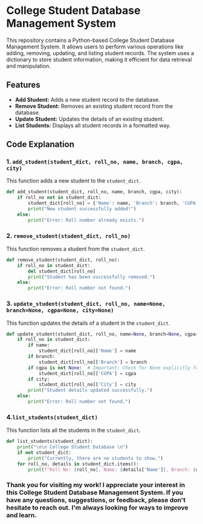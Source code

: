 # College Student Database Management System

This repository contains a Python-based College Student Database Management System. It allows users to perform various operations like adding, removing, updating, and listing student records.  The system uses a dictionary to store student information, making it efficient for data retrieval and manipulation.

## Features

*   **Add Student:** Adds a new student record to the database.
*   **Remove Student:** Removes an existing student record from the database.
*   **Update Student:** Updates the details of an existing student.
*   **List Students:** Displays all student records in a formatted way.

## Code Explanation

### 1. `add_student(student_dict, roll_no, name, branch, cgpa, city)`

This function adds a new student to the `student_dict`.

```python
def add_student(student_dict, roll_no, name, branch, cgpa, city):
    if roll_no not in student_dict:
        student_dict[roll_no] = {'Name': name, 'Branch': branch, 'CGPA': cgpa, 'City': city}
        print("New student successfully added!")
    else:
        print("Error: Roll number already exists.")
```

### 2. `remove_student(student_dict, roll_no)`

This function removes a student from the `student_dict`.

```python
def remove_student(student_dict, roll_no):
    if roll_no in student_dict:
        del student_dict[roll_no]
        print("Student has been successfully removed.")
    else:
        print("Error: Roll number not found.")
```
### 3. `update_student(student_dict, roll_no, name=None, branch=None, cgpa=None, city=None)`

This function updates the details of a student in the `student_dict`.
```python
def update_student(student_dict, roll_no, name=None, branch=None, cgpa=None, city=None):
    if roll_no in student_dict:
        if name:
            student_dict[roll_no]['Name'] = name
        if branch:
            student_dict[roll_no]['Branch'] = branch
        if cgpa is not None:  # Important: Check for None explicitly for CGPA
            student_dict[roll_no]['CGPA'] = cgpa
        if city:
            student_dict[roll_no]['City'] = city
        print("Student details updated successfully.")
    else:
        print("Error: Roll number not found.")
```
### 4.`list_students(student_dict)`

This function lists all the students in the `student_dict`.
```python
def list_students(student_dict):
    print("\n\n College Student Database \n")
    if not student_dict:
        print("Currently, there are no students to show.")
    for roll_no, details in student_dict.items():
        print(f"Roll No: {roll_no}, Name: {details['Name']}, Branch: {details['Branch']}, CGPA: {details['CGPA']}, City: {details['City']}")
```

### Thank you for visiting my work! I appreciate your interest in this College Student Database Management System. If you have any questions, suggestions, or feedback, please don't hesitate to reach out.  I'm always looking for ways to improve and learn.

